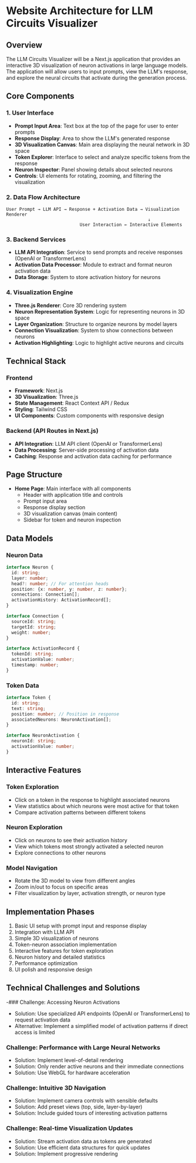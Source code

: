 # Website Architecture for LLM Circuits Visualizer

## Overview
The LLM Circuits Visualizer will be a Next.js application that provides an interactive 3D visualization of neuron activations in large language models. The application will allow users to input prompts, view the LLM's response, and explore the neural circuits that activate during the generation process.

## Core Components

### 1. User Interface
- **Prompt Input Area**: Text box at the top of the page for user to enter prompts
- **Response Display**: Area to show the LLM's generated response
- **3D Visualization Canvas**: Main area displaying the neural network in 3D space
- **Token Explorer**: Interface to select and analyze specific tokens from the response
- **Neuron Inspector**: Panel showing details about selected neurons
- **Controls**: UI elements for rotating, zooming, and filtering the visualization

### 2. Data Flow Architecture
```
User Prompt → LLM API → Response + Activation Data → Visualization Renderer
                                                      ↓
                            User Interaction ← Interactive Elements
```

### 3. Backend Services
- **LLM API Integration**: Service to send prompts and receive responses (OpenAI or TransformerLens)
- **Activation Data Processor**: Module to extract and format neuron activation data
- **Data Storage**: System to store activation history for neurons

### 4. Visualization Engine
- **Three.js Renderer**: Core 3D rendering system
- **Neuron Representation System**: Logic for representing neurons in 3D space
- **Layer Organization**: Structure to organize neurons by model layers
- **Connection Visualization**: System to show connections between neurons
- **Activation Highlighting**: Logic to highlight active neurons and circuits

## Technical Stack

### Frontend
- **Framework**: Next.js
- **3D Visualization**: Three.js
- **State Management**: React Context API / Redux
- **Styling**: Tailwind CSS
- **UI Components**: Custom components with responsive design

### Backend (API Routes in Next.js)
- **API Integration**: LLM API client (OpenAI or TransformerLens)
- **Data Processing**: Server-side processing of activation data
- **Caching**: Response and activation data caching for performance

## Page Structure
- **Home Page**: Main interface with all components
  - Header with application title and controls
  - Prompt input area
  - Response display section
  - 3D visualization canvas (main content)
  - Sidebar for token and neuron inspection

## Data Models

### Neuron Data
```typescript
interface Neuron {
  id: string;
  layer: number;
  head?: number; // For attention heads
  position: {x: number, y: number, z: number};
  connections: Connection[];
  activationHistory: ActivationRecord[];
}

interface Connection {
  sourceId: string;
  targetId: string;
  weight: number;
}

interface ActivationRecord {
  tokenId: string;
  activationValue: number;
  timestamp: number;
}
```

### Token Data
```typescript
interface Token {
  id: string;
  text: string;
  position: number; // Position in response
  associatedNeurons: NeuronActivation[];
}

interface NeuronActivation {
  neuronId: string;
  activationValue: number;
}
```

## Interactive Features

### Token Exploration
- Click on a token in the response to highlight associated neurons
- View statistics about which neurons were most active for that token
- Compare activation patterns between different tokens

### Neuron Exploration
- Click on neurons to see their activation history
- View which tokens most strongly activated a selected neuron
- Explore connections to other neurons

### Model Navigation
- Rotate the 3D model to view from different angles
- Zoom in/out to focus on specific areas
- Filter visualization by layer, activation strength, or neuron type

## Implementation Phases
1. Basic UI setup with prompt input and response display
2. Integration with LLM API
3. Simple 3D visualization of neurons
4. Token-neuron association implementation
5. Interactive features for token exploration
6. Neuron history and detailed statistics
7. Performance optimization
8. UI polish and responsive design

## Technical Challenges and Solutions

-### Challenge: Accessing Neuron Activations
- Solution: Use specialized API endpoints (OpenAI or TransformerLens) to request activation data
- Alternative: Implement a simplified model of activation patterns if direct access is limited

### Challenge: Performance with Large Neural Networks
- Solution: Implement level-of-detail rendering
- Solution: Only render active neurons and their immediate connections
- Solution: Use WebGL for hardware acceleration

### Challenge: Intuitive 3D Navigation
- Solution: Implement camera controls with sensible defaults
- Solution: Add preset views (top, side, layer-by-layer)
- Solution: Include guided tours of interesting activation patterns

### Challenge: Real-time Visualization Updates
- Solution: Stream activation data as tokens are generated
- Solution: Use efficient data structures for quick updates
- Solution: Implement progressive rendering
